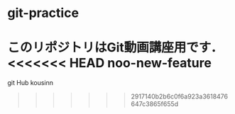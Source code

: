 # git-practice
このリポジトリはGit動画講座用です．
<<<<<<< HEAD
noo-new-feature
=======
git Hub kousinn
>>>>>>> 2917140b2b6c0f6a923a3618476647c3865f655d
